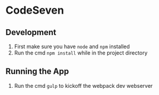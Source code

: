 # CodeSeven

## Development
1. First make sure you have `node` and `npm` installed
2. Run the cmd `npm install` while in the project directory

## Running the App
1. Run the cmd `gulp` to kickoff the webpack dev webserver
